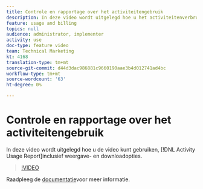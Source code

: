 ```yaml
---
title: Controle en rapportage over het activiteitengebruik
description: In deze video wordt uitgelegd hoe u het activiteitenverbruiksrapport kunt gebruiken, inclusief opties voor weergave en downloaden.
feature: usage and billing
topics: null
audience: administrator, implementer
activity: use
doc-type: feature video
team: Technical Marketing
kt: 4168
translation-type: tm+mt
source-git-commit: d44d3dac986881c9660190aae3b4d012741ad4bc
workflow-type: tm+mt
source-wordcount: '63'
ht-degree: 0%

---
```



# Controle en rapportage over het activiteitengebruik

In deze video wordt uitgelegd hoe u de video kunt gebruiken, [!DNL Activity Usage Report]inclusief weergave- en downloadopties.

>[!VIDEO](https://video.tv.adobe.com/v/31443/?quality=12)

Raadpleeg de [documentatie](https://docs.adobe.com/content/help/en/audience-manager/user-guide/features/administration/activity-usage-reporting.html)voor meer informatie.
